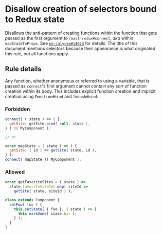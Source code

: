 # Disallow creation of selectors bound to Redux state

Disallows the anti-pattern of creating functions within the function that gets passed as the first argument to `react-redux#connect`, _aka_ within `mapStateToProps`. See [`wp-calypso#14024`](https://github.com/Automattic/wp-calypso/issues/14024) for details. The title of this document mentions selectors because their appearance is what originated this rule, but all functions apply.

## Rule details

Any function, whether anonymous or referred to using a variable, that is passed as `connect`'s first argument cannot contain any sort of function creation within its body. This includes explicit function creation and implicit creation using `Function#bind` and `lodash#bind`.

### Forbidden

```js
connect( ( state ) => ( {
  getSite: getSite.bind( null, state ),
} ) )( MyComponent );

// or

const mapState = ( state ) => ( {
  getSite: ( id ) => getSite( state, id ),
} );
connect( mapState )( MyComponent );
```

### Allowed

```js
const getFavoriteSites = ( state ) =>
  state.favoriteSiteIds.map( siteId =>
    getSite( state, siteId ) );
```

```js
class extends Component {
  setFoo( foo ) {
    this.setState( { foo }, ( state ) => {
      this.markDone( state.bar );
    } );
  }
}
```
